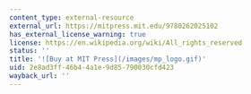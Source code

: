```yaml
---
content_type: external-resource
external_url: https://mitpress.mit.edu/9780262025102
has_external_license_warning: true
license: https://en.wikipedia.org/wiki/All_rights_reserved
status: ''
title: '![Buy at MIT Press](/images/mp_logo.gif)'
uid: 2e8ad3ff-46b4-4a1e-9d85-790030cfd423
wayback_url: ''
---
```

